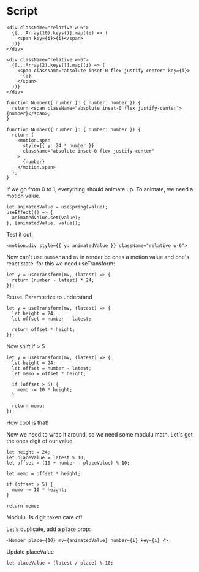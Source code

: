 # Script

```tsx
<div className="relative w-6">
  {[...Array(10).keys()].map((i) => (
    <span key={i}>{i}</span>
  ))}
</div>
```

```tsx
<div className="relative w-6">
  {[...Array(2).keys()].map((i) => (
    <span className="absolute inset-0 flex justify-center" key={i}>
      {i}
    </span>
  ))}
</div>
```

```tsx
function Number({ number }: { number: number }) {
  return <span className="absolute inset-0 flex justify-center">{number}</span>;
}
```

```tsx
function Number({ number }: { number: number }) {
  return (
    <motion.span
      style={{ y: 24 * number }}
      className="absolute inset-0 flex justify-center"
    >
      {number}
    </motion.span>
  );
}
```

If we go from 0 to 1, everything should animate up. To animate, we need a motion value.

```tsx
let animatedValue = useSpring(value);
useEffect(() => {
  animatedValue.set(value);
}, [animatedValue, value]);
```

Test it out:

```tsx
<motion.div style={{ y: animatedValue }} className="relative w-6">
```

Now can't use `number` and `mv` in render bc ones a motion value and one's react state. for this we need useTransform:

```tsx
let y = useTransform(mv, (latest) => {
  return (number - latest) * 24;
});
```

Reuse. Paramterize to understand

```tsx
let y = useTransform(mv, (latest) => {
  let height = 24;
  let offset = number - latest;

  return offset * height;
});
```

Now shift if > 5

```tsx
let y = useTransform(mv, (latest) => {
  let height = 24;
  let offset = number - latest;
  let memo = offset * height;

  if (offset > 5) {
    memo -= 10 * height;
  }

  return memo;
});
```

How cool is that!

Now we need to wrap it around, so we need some modulu math. Let's get the ones digit of our value.

```tsx
let height = 24;
let placeValue = latest % 10;
let offset = (10 + number - placeValue) % 10;

let memo = offset * height;

if (offset > 5) {
  memo -= 10 * height;
}

return memo;
```

Modulu. 1s digit taken care of!

Let's duplicate, add a `place` prop:

```tsx
<Number place={10} mv={animatedValue} number={i} key={i} />
```

Update placeValue

```tsx
let placeValue = (latest / place) % 10;
```
